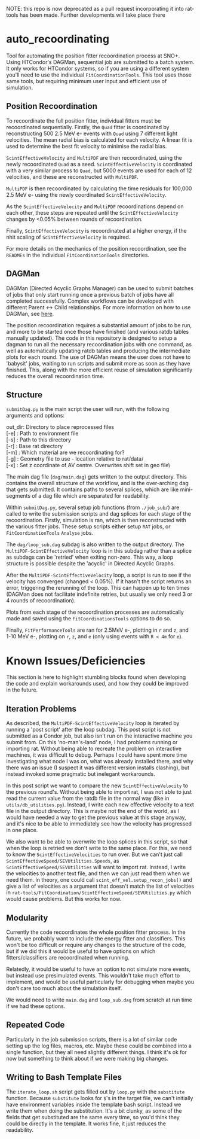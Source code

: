 NOTE: this repo is now deprecated as a pull request incorporating it into rat-tools has been made. Further developments will take place there 

# auto_recoordinating

Tool for automating the position fitter recoordination process at SNO+. Using HTCondor's DAGMan, sequential job are submitted to a batch system. It only works for HTCondor systems, so if you are using a different system you'll need to use the individual `FitCoordinationTools`. This tool uses those same tools, but requiring minimum user input and efficient use of simulation.

## Position Recoordination
To recoordinate the full position fitter, individual fitters must be recoordinated sequentially. Firstly, the `Quad` fitter is coordinated by reconstructing 500 2.5 MeV e- events with `Quad` using 7 different light velocities. The mean radial bias is calculated for each velocity. A linear fit is used to determine the best fit velocity to minimise the radial bias.

`ScintEffectiveVelocity` and `MultiPDF` are then recoordinated, using the newly recoordinated `Quad` as a seed. `ScintEffectiveVelocity` is coordinated with a very similar process to `Quad`, but 5000 events are used for each of 12 velocities, and these are reconstructed with `MultiPDF`.

`MultiPDF` is then recoordinated by calculating the time residuals for 100,000 2.5 MeV e- using the newly coordinated `ScintEffectiveVelocity`.

As the `ScintEffectiveVelocity` and `MultiPDF` recoordinations depend on each other, these steps are repeated until the `ScintEffectiveVelocity` changes by <0.05% between rounds of recoordination.

Finally, `ScintEffectiveVelocity` is recoordinated at a higher energy, if the nhit scaling of `ScintEffectiveVelocity` is required.

For more details on the mechanics of the position recoordination, see the `READMEs` in the individual `FitCoordinationTools` directories.

## DAGMan
DAGMan (Directed Acyclic Graphs Manager) can be used to submit batches of jobs that only start running once a previous batch of jobs have all completed successfully. Complex workflows can be developed with different Parent <-> Child relationships. For more information on how to use DAGMan, see [here](https://indico.cern.ch/event/733513/contributions/3118598/attachments/1711374/2759120/EUCW18-DAGMan.pdf).

The position recoordination requires a substantial amount of jobs to be run, and more to be started once those have finished (and various ratdb tables manually updated). The code in this repository is designed to setup a dagman to run all the necessary recoordination jobs with one command, as well as automatically updating ratdb tables and producing the intermediate plots for each round. The use of DAGMan means the user does not have to 'babysit' jobs, waiting to run scripts and submit more as soon as they have finished. This, along with the more efficient reuse of simulation significantly reduces the overall recoordination time.

## Structure
`submitDag.py` is the main script the user will run, with the following arguments and options:

out_dir: Directory to place reprocessed files\
[-e] : Path to environment file\
[-s] : Path to this directory\
[-r] : Base rat directory\
[-m] : Which material are we recoordinating for?\
[-g] : Geometry file to use - location relative to rat/data/\
[-x] : Set z coordinate of AV centre. Overwrites shift set in geo file\

The main dag file (`dag/main.dag`) gets written to the output directory. This contains the overall structure of the workflow, and is the over-arching dag that gets submitted. It contains paths to several splices, which are like mini-segments of a dag file which are separated for readability. 

Within `submitDag.py`, several setup job functions (from `./job_sub/`) are called to write the submission scripts and dag splices for each stage of the recoordination. Firstly, simulation is ran, which is then reconstructed with the various fitter jobs. These setup scripts either setup `RAT` jobs, or `FitCoordinationTools` `Analyse` jobs.

The `dag/loop_sub.dag` subdag is also written to the output directory. The `MultiPDF-ScintEffectiveVelocity` loop is in this subdag rather than a splice as subdags can be 'retried' when exiting non-zero. This way, a loop structure is possible despite the 'acyclic' in Directed Acyclic Graphs.

After the `MultiPDF-ScintEffectiveVelocity` loop, a script is run to see if the velocity has converged (changed < 0.05%). If it hasn't the script returns an error, triggering the rerunning of the loop. This can happen up to ten times (DAGMan does not facilitate indefinite retries, but usually we only need 3 or 4 rounds of recoordination).

Plots from each stage of the recoordination processes are automatically made and saved using the `FitCoordinationsTools` options to do so.

Finally, `FitPerformanceTools` are ran for 2.5MeV e-, plotting in `r` and `z`, and 1-10 MeV e-, plotting on `r`, `z`, and `e` (only using events with `R < 4m` for `e`).

# Known Issues/Deficiencies
This section is here to highlight stumbling blocks found when developing the code and explain workarounds used, and how they could be improved in the future. 

## Iteration Problems

As described, the `MultiPDF-ScintEffectiveVelocity` loop is iterated by running a 'post script' after the loop subdag. This post script is not submitted as a Condor job, but also isn't run on the interactive machine you submit from. On this 'no-man's-land' node, I had problems running or importing rat. Without being able to recreate the problem on interactive machines, it was difficult to debug. Perhaps I could have spent more time investigating what node I was on, what was already installed there, and why there was an issue (I suspect it was different version installs clashing), but instead invoked some pragmatic but inelegant workarounds. 

In this post script we want to compare the new `ScintEffectiveVelocity` to the previous round's. Without being able to import rat, I was not able to just read the current value from the ratdb file in the normal way (like in `utils/db_utilities.py`). Instead, I write each new effective velocity to a text file in the output directory. This is maybe not the end of the world, as I would have needed a way to get the previous value at this stage anyway, and it's nice to be able to immediately see how the velocity has progressed in one place.

We also want to be able to overwrite the loop splices in this script, so that when the loop is retried we don't write to the same place. For this, we need to know the `ScintEffectiveVelocities` to run over. But we can't just call `ScintEffectiveSpeed/SEVUtilities.Speeds`, as `ScintEffectiveSpeed/SEVUtilities` will want to import rat. Instead, I write the velocities to another text file, and then we can just read them when we need them. In theory, one could call `scint_eff_vel.setup_recon_jobs()` and 
give a list of velocities as a argument that doesn't match the list of velocities in `rat-tools/FitCoordination/ScintEffectiveSpeed/SEVUtilities.py` which would cause problems. But this works for now.

## Modularity

Currently the code recoordinates the whole position fitter process. In the future, we probably want to include the energy fitter and classifiers. This won't be too difficult or require any changes to the structure of the code, but if we did this it would be useful to have options on which fitters/classifiers are recoordinated when running. 

Relatedly, it would be useful to have an option to not simulate more events, but instead use presimulated events. This wouldn't take much effort to implement, and would be useful particularly for debugging when maybe you don't care too much about the simulation itself.

We would need to write `main.dag` and `loop_sub.dag` from scratch at run time if we had these options.

## Repeated Code

Particularly in the job submission scripts, there is a lot of similar code setting up the log files, macros, etc. Maybe these could be combined into a single function, but they all need slightly different things. I think it's ok for now but something to think about if we were making big changes.

## Writing to Bash Template Files

The `iterate_loop.sh` script gets filled out by `loop.py` with the `substitute` function. Because `substitute` looks for `$`'s in the target file, we can't initially have environment variables inside the template bash script. Instead we write them when doing the substitution. It's a bit clunky, as some of the fields that get substituted are the same every time, so you'd think they could be directly in the template. It works fine, it just reduces the readability.
